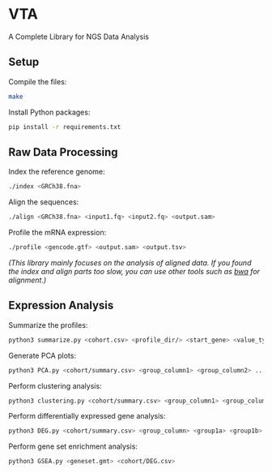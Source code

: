 # VTA
A Complete Library for NGS Data Analysis

## Setup

Compile the files:
```sh
make
```

Install Python packages:
```sh
pip install -r requirements.txt
```

## Raw Data Processing

Index the reference genome:
```sh
./index <GRCh38.fna>
```

Align the sequences:
```sh
./align <GRCh38.fna> <input1.fq> <input2.fq> <output.sam>
```

Profile the mRNA expression:
```sh
./profile <gencode.gtf> <output.sam> <output.tsv>
```

*(This library mainly focuses on the analysis of aligned data. If you found the index and align parts too slow, you can use other tools such as [bwa](https://github.com/lh3/bwa) for alignment.)*

## Expression Analysis

Summarize the profiles:
```sh
python3 summarize.py <cohort.csv> <profile_dir/> <start_gene> <value_type>
```

Generate PCA plots:
```sh
python3 PCA.py <cohort/summary.csv> <group_column1> <group_column2> ...
```

Perform clustering analysis:
```sh
python3 clustering.py <cohort/summary.csv> <group_column1> <group_column2> ... <n_clusters>
```

Perform differentially expressed gene analysis:
```sh
python3 DEG.py <cohort/summary.csv> <group_column> <group1a> <group1b> ... -- <group2a> <group2b> ...
```

Perform gene set enrichment analysis:
```sh
python3 GSEA.py <geneset.gmt> <cohort/DEG.csv>
```